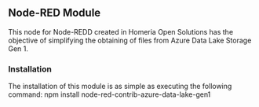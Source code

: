 ## Node-RED Module
This node for Node-REDD created in Homeria Open Solutions has the objective of simplifying the obtaining of files from Azure Data Lake Storage Gen 1.

### Installation

The installation of this module is as simple as executing the following command:
                npm install node-red-contrib-azure-data-lake-gen1